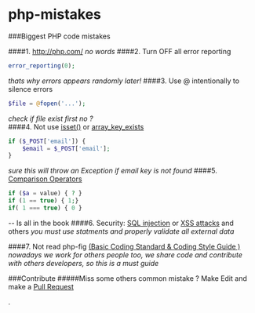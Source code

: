 # php-mistakes
###Biggest PHP code mistakes



####1. http://php.com/ 
  *no words*
####2. Turn OFF all error reporting
```php
error_reporting(0);
```
*thats why errors appears randomly later!*
####3. Use @ intentionally to silence errors
```php
$file = @fopen('...');
```
 *check if file exist first no ?*  
####4. Not use [isset()](http://php.net/manual/en/function.isset.php) or [array_key_exists](http://php.net/manual/en/function.array-key-exists.php)
```php
if ($_POST['email']) {
    $email = $_POST['email'];
}
```
*sure this will throw an Exception if email key is not found*
####5. [Comparison Operators](http://php.net/manual/en/language.operators.comparison.php "http://php.net/manual/en/language.operators.comparison.php")
```php
if ($a = value) { ? }
if (1 == true) { 1;}
if( 1 === true) { 0 }
```
-- Is all in the book
####6.  Security: [SQL injection](http://en.wikipedia.org/wiki/SQL_injection "http://en.wikipedia.org/wiki/SQL_injection") or [XSS attacks](http://en.wikipedia.org/wiki/Cross-site_scripting "http://en.wikipedia.org/wiki/Cross-site_scripting") and others
*you must use statments and properly validate all external data*

####7. Not read php-fig [(Basic Coding Standard & Coding Style Guide )](http://www.php-fig.org/)
*nowadays we work for others people too, we share code and contribute with others developers, so this is a must guide*

###Contribute
#####Miss some others common mistake ? Make Edit and make a [Pull Request](https://github.com/juliomatcom/php-mistakes/compare "Pull request")

.

